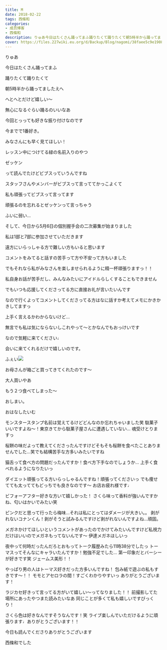 ```yaml
---
title: M
date: 2018-02-22
tags: 西條和
categories: 
- 成员博客
- 西條和
description: りゅあ今日はたくさん踊ってまふ踊りたくて踊りたくて朝5時半から踊ってましたえへへとへとだけど嬉しい〜無心になるぐらい...
cover: https://files.227wiki.eu.org/d/Backup/Blog/nagomi/38faee5c9e190864e5b1b669c0224.png 
---
```







りゅあ








今日はたくさん踊ってまふ







踊りたくて踊りたくて







朝5時半から踊ってましたえへ






へとへとだけど嬉しい〜



無心になるぐらい踊るのいいなあ






今回とっっても好きな振り付けなのです



今までで1番好き。





みなさんにも早く見てほしい！







レッスン中につけてる緑の名前入りのやつ









ゼッケン







って読んでたけどビブスっていうんですね








スタッフさんやメンバーがビブスって言っててかっこよくて




私も頑張ってビブスって言ってます





頑張るのを忘れるとゼッケンって言っちゃう






ふいに弱い…









そして、今日から5月6日の個別握手会の二次募集が始まりました







私は1部と7部に参加させていただきます







遠方にいらっしゃる方で難しい方もいると思います







コメントをみてると話すの苦手って方や不安って方もいました








でもそれなら私がみなさんを楽しませられるように精一杯頑張りますっ！！







私自身お話が苦手だし、みんなみたいにアイドルらしくすることもできません






でもいつも応援してくださってる方に直接お礼が言いたいんです








なので行くよってコメントしてくださってる方はなに話すか考えてメモにかきかきしてますっ





上手く言えるかわからないけど…






無言でも私は気にならないしこれやって〜とかなんでもおっけいです






なので気軽に来てください♩







会いに来てくれるだけで嬉しいのです。





ふぇい![](https://files.227wiki.eu.org/d/Backup/Blog/nagomi/38faee5c9e190864e5b1b669c0224.png)







お母さんが箱ごと買ってきてくれたのです〜





大人買いやあ




もう２つ食べてしまった〜






おしまい。






おはなしたいむ




モンスタースタンプ名前は覚えてるけどどんなのか忘れちゃいました笑
駄菓子いいですよね〜！東京きてから駄菓子屋さんに遭遇していない…
魂受けとりますっ




桜餅の味だよって教えてくださったんですけどそもそも桜餅を食べたことありませんでした…笑でも結構苦手な方多いみたいですね




猫舌って食べ方の問題だったんですか！食べ方下手なのでしょうか…
上手く食べれるようになりたいっ




ダイエット頑張ってる方いらっしゃるんですね！頑張ってくださいっ
でも痩せてても太っててもどっちでも良きなのです〜
お店お疲れ様です♩





ビフォーアフター好きな方いて嬉しかった！
さくら味って香料が強いんですかね、匂いはかいでみたい笑




ピンクだと思って行ったら梅味…それは私にとってはダメージが大きい。。
剥がれないコナンくん！剥がそうと試みるんですけど剥がれないんですよね…頑固。





メガネかけてほしいというコメントがあったのでかけてみたいんですけど私視力だけはいいのでメガネもってないんです〜
伊達メガネほしいっ





夜中って何時だったんだろとおもってトーク履歴みたら11時38分でしたっ
トーマスってそんなにキャラいたんですか！勉強不足でした…
第一印象だとバーシーが好きです笑
ジェームス美形！！




やっぱり男の人はトーマス好きだった方多いんですね！
包み紙で遊ぶの私もすきです〜！！
モモとアセロラの間！すごくわかりやすいっ
ありがとうございます！




ラジカセ好きって言ってる方がいて嬉しい〜ってなりました！！
前撮影してた場所にあったやつまた読みたいなあ
同じことが多くて私も嬉しいですびっくり！





さくら色は好きなんですそうなんです！笑
ライブ楽しんでいただけるように頑張ります♩ありがとうございます！！













今日も読んでくださりありがとうございます





西條和でした


